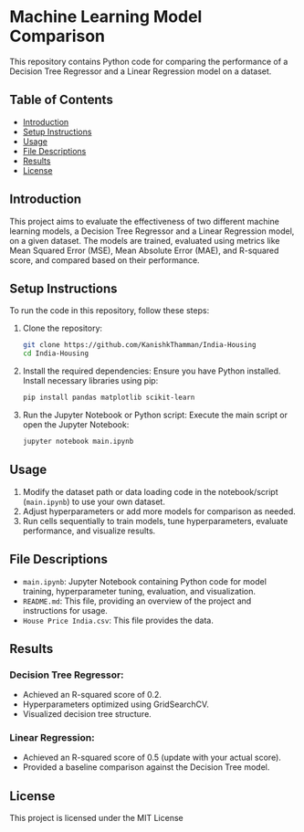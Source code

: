 # Machine Learning Model Comparison

This repository contains Python code for comparing the performance of a Decision Tree Regressor and a Linear Regression model on a dataset.

## Table of Contents
- [Introduction](#introduction)
- [Setup Instructions](#setup-instructions)
- [Usage](#usage)
- [File Descriptions](#file-descriptions)
- [Results](#results)
- [License](#license)

## Introduction
This project aims to evaluate the effectiveness of two different machine learning models, a Decision Tree Regressor and a Linear Regression model, on a given dataset. The models are trained, evaluated using metrics like Mean Squared Error (MSE), Mean Absolute Error (MAE), and R-squared score, and compared based on their performance.

## Setup Instructions
To run the code in this repository, follow these steps:

1. Clone the repository:
    ```bash
    git clone https://github.com/KanishkThamman/India-Housing
    cd India-Housing
    ```

2. Install the required dependencies:
    Ensure you have Python installed. Install necessary libraries using pip:
    ```bash
    pip install pandas matplotlib scikit-learn
    ```

3. Run the Jupyter Notebook or Python script:
    Execute the main script or open the Jupyter Notebook:
    ```bash
    jupyter notebook main.ipynb
    ```

## Usage
1. Modify the dataset path or data loading code in the notebook/script (`main.ipynb`) to use your own dataset.
2. Adjust hyperparameters or add more models for comparison as needed.
3. Run cells sequentially to train models, tune hyperparameters, evaluate performance, and visualize results.

## File Descriptions
- `main.ipynb`: Jupyter Notebook containing Python code for model training, hyperparameter tuning, evaluation, and visualization.
- `README.md`: This file, providing an overview of the project and instructions for usage.
- `House Price India.csv`: This file provides the data.

## Results
### Decision Tree Regressor:
- Achieved an R-squared score of 0.2.
- Hyperparameters optimized using GridSearchCV.
- Visualized decision tree structure.

### Linear Regression:
- Achieved an R-squared score of 0.5 (update with your actual score).
- Provided a baseline comparison against the Decision Tree model.

## License
This project is licensed under the MIT License